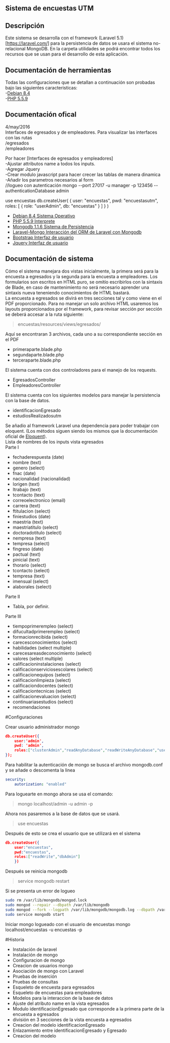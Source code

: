 ## Sistema de encuestas UTM

## Descripción 
Este sistema se desarrolla con el framework (Laravel 5.1)[https://laravel.com/] para la persistencia de datos se usara el sistema no-relacional MongoDB. En la carpeta utilidades se podrá encontrar todos los recursos que se usan para el desarrollo de esta aplicación.
## Documentación de herramientas
Todas las configuraciones que se detallan a continuación son probadas bajo las siguientes caracteristicas:  
    -[Debian 8.4](https://www.debian.org/releases/jessie/)  
    -[PHP 5.5.9](http://php.net/releases/5_5_9.php)
## Documentación ofical
4/may/2016  
Interfaces de egresados y de empleadores.
    Para visualizar las interfaces con las rutas  
    /egresados  
    /empleadores  


Por hacer [Interfaces de egresados y empleadores]  
    -Ajustar attributos name a todos los inputs.  
    -Agregar Jquery  
    -Crear modulo javascript para hacer crecer las tablas de manera dinamica  
    -Añadir los parametros necesarios al form  
//logueo con autenticación
mongo --port 27017 -u manager -p 123456 --authenticationDatabase admin

use encuestas
db.createUser(
  {
    user: "encuestas",
    pwd: "encuestasutm",
    roles: [ { role: "userAdmin", db: "encuestas" } ]
  }
)

* [Debian 8.4 Sistema Operativo](https://www.debian.org/releases/jessie/)  
* [PHP 5.5.9 Interprete](http://php.net/releases/5_5_9.php)  
* [Mongodb 1.1.6 Sistema de Persistencia](https://docs.mongodb.com/)  
* [Laravel-Mongo Interacción del ORM de Laravel con Mongodb](https://github.com/jenssegers/laravel-mongodb)  
* [Bootstrap Interfaz de usuario](http://getbootstrap.com/)
* [Jquery Interfaz de usuario](http://api.jquery.com/)

## Documentación de sistema
Cómo el sistema manejara dos vistas inicialmente, la primera será para la encuesta a  egresados y la segunda para la encuesta a empleadores. Los formularios son escritos en HTML puro, se omitío escribirlos con la sintaxis de Blade, en caso de mantenimiento no será necesario aprender una sintaxis nueva teneniendo conocimientos de HTML bastará.  
La encuesta a egresados se divirá en tres secciones tal y como viene en el PDF proporcionado. Para no manejar un solo archivo HTML usaremos los layouts proporcionados por el framework, para revisar sección por sección se deberá accesar a la ruta siguiente:  
>encuestas/resources/views/egresados/  

Aquí se encontraran 3 archivos, cada uno a su correspondiente sección en el PDF
* primeraparte.blade.php
* segundaparte.blade.php
* terceraparte.blade.php  

El sistema cuenta con dos controladores para el manejo de los requests.  
* EgresadosController
* EmpleadoresController

El sistema cuenta con los siguientes modelos para manejar la persistencia con la base de datos.
* identificacionEgresado
* estudiosRealizadosutm

Se añadio al framework Laravel una dependencia para poder trabajar con eloquent. (Los métodos siguen siendo los mismos que la documentación oficial de [Eloquent](https://laravel.com/docs/5.1/eloquent)).  
Lista de nombres de los inputs vista egresados  
Parte I
* fechaderespuesta (date)
* nombre    (text)
* genero    (select)
* fnac      (date)
* nacionalidad  (nacionalidad)
* lorigen   (text)
* ltrabajo  (text)
* tcontacto (text)
* correoelectronico (email)
* carrera   (text)
* ftitulacion   (select)
* finiestudios  (date)
* maestria  (text)
* maestriatitulo    (select)
* doctoradotitulo   (select)
* nempresa  (text)
* tempresa  (select)
* fingreso  (date)
* pactual   (text)
* pinicial  (text)
* thorario  (select)
* tcontacto (select)
* tempresa  (text)
* imensual  (select)
* alaborales    (select)

Parte II
* Tabla, por definir.

Parte III
* tiempoprimerempleo    (select)
* difucultadprimerempleo    (select)
* formacionrecibida (select)
* carecesconocimientos  (select)
* habilidades   (select multiple)
* carecesareasdeconocimiento    (select)
* valores   (select multiple)
* calificacioninstalaciones (select)
* calificacionserviciosescolares    (select)
* calificacionequipos   (select)
* calificacionlimpieza  (select)
* calificaciondocentes  (select)
* calificaciontecnicas  (select)
* calificacionevaluacion    (select)
* continuariasestudios  (select)
* recomendaciones

#Configuraciones
  
Crear usuario administrador mongo
```json
db.createUser({
    user:'admin',
    pwd: 'admin',
    roles:["clusterAdmin","readAnyDatabase","readWriteAnyDatabase","userAdminAnyDatabase","dbAdminAnyDatabase"]
});  
```
Para habilitar la autenticación de mongo se busca el archivo mongodb.conf y se añade o descomenta la linea
```yaml
security:
    autorization: "enabled"
```
Para loguearte en mongo ahora se usa el comando:  
>mongo localhost/admin -u admin -p  

Ahora nos pasaremos a la base de datos que se usará.

>use encuestas  

Después de esto se crea el usuario que se utilizará en el sistema
```json
db.createUser({
    user:"encuestas",
    pwd:"encuestas",
    roles:["readWrite","dbAdmin"]
    })
```

Después se reinicia mongodb  

>service mongodb restart

Si se presenta un error de logueo
```bash
sudo rm /var/lib/mongodb/mongod.lock
sudo mongod --repair --dbpath /var/lib/mongodb
sudo mongod --fork --logpath /var/lib/mongodb/mongodb.log --dbpath /var/lib/mongodb 
sudo service mongodb start
```

Iniciar mongo logueado con el usuario de encuestas
    mongo localhost/encuestas -u encuestas -p

#Historia
* Instalación de laravel
* Instalación de mongo
* Configuracion de mongo
* Creacion de usuarios mongo
* Asociación de mongo con Laravel
* Pruebas de inserción
* Pruebas de consultas
* Esqueleto de encuesta para egresados
* Esqueleto de encuestas para empleadores
* Modelos para la interaccion de la base de datos
* Ajuste del atributo name en la vista egresados
* Modulo identificacionEgresado que corresponde a la primera parte de la encuesta a egresados
* división en 3 secciones de la vista encuesta a egresados
* Creacion del modelo identificacionEgresado
* Enlazamiento entre identificacionEgresado y Egresado
* Creacion del modelo
